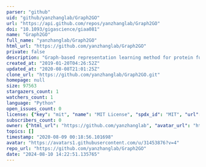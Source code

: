 ```yaml
---
parser: "github"
uid: "github/yanzhanglab/Graph2GO"
url: "https://api.github.com/repos/yanzhanglab/Graph2GO"
doi: "10.1093/gigascience/giaa081"
name: "Graph2GO"
full_name: "yanzhanglab/Graph2GO"
html_url: "https://github.com/yanzhanglab/Graph2GO"
private: false
description: "Graph-based representation learning method for protein function prediction"
created_at: "2019-01-20T04:26:52Z"
updated_at: "2020-08-08T21:01:25Z"
clone_url: "https://github.com/yanzhanglab/Graph2GO.git"
homepage: null
size: 97563
stargazers_count: 1
watchers_count: 1
language: "Python"
open_issues_count: 0
license: {"key": "mit", "name": "MIT License", "spdx_id": "MIT", "url": "https://api.github.com/licenses/mit", "node_id": "MDc6TGljZW5zZTEz"}
subscribers_count: 0
owner: {"html_url": "https://github.com/yanzhanglab", "avatar_url": "https://avatars1.githubusercontent.com/u/31453876?v=4", "login": "yanzhanglab", "type": "Organization"}
topics: []
timestamp: "2020-08-09 00:18:56.101698"
avatar: "https://avatars1.githubusercontent.com/u/31453876?v=4"
repo_url: "https://github.com/yanzhanglab/Graph2GO"
date: "2024-08-10 14:22:51.135765"
---
```

